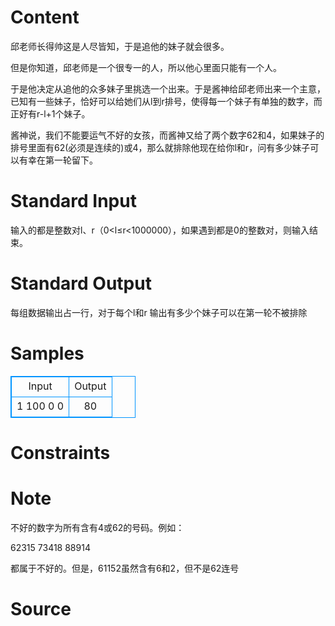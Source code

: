 
# Content

邱老师长得帅这是人尽皆知，于是追他的妹子就会很多。

但是你知道，邱老师是一个很专一的人，所以他心里面只能有一个人。

于是他决定从追他的众多妹子里挑选一个出来。于是酱神给邱老师出来一个主意，已知有一些妹子，恰好可以给她们从l到r排号，使得每一个妹子有单独的数字，而正好有r-l+1个妹子。

酱神说，我们不能要运气不好的女孩，而酱神又给了两个数字62和4，如果妹子的排号里面有62(必须是连续的)或4，那么就排除他现在给你l和r，问有多少妹子可以有幸在第一轮留下。

# Standard Input

输入的都是整数对l、r（0<l≤r<1000000），如果遇到都是0的整数对，则输入结束。

# Standard Output

每组数据输出占一行，对于每个l和r 输出有多少个妹子可以在第一轮不被排除

# Samples

<style>
        table,table tr th, table tr td { border:1px solid #0094ff; }
        table { width: 200px; min-height: 25px; line-height: 25px; text-align: center; border-collapse: collapse;}   
    </style>
<table>
	<tr>
		<td>Input</td>
		<td>Output</td>
	</tr>
<tr><td>1 100
0 0</td><td>80</td></tr></table>


# Constraints



# Note

不好的数字为所有含有4或62的号码。例如：

62315 73418 88914

都属于不好的。但是，61152虽然含有6和2，但不是62连号

# Source


